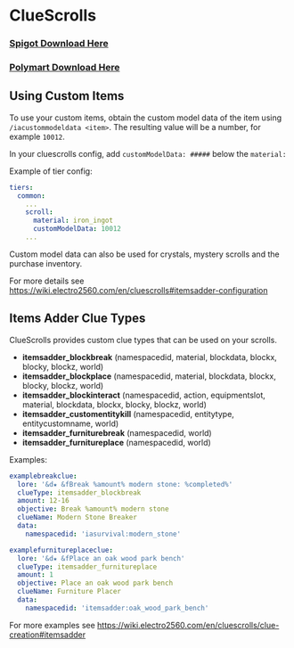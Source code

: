 # ClueScrolls

### [Spigot Download Here](https://www.spigotmc.org/resources/30276/)
### [Polymart Download Here](https://polymart.org/resource/cluescrolls.906)

## Using Custom Items

To use your custom items, obtain the custom model data of the item using `/iacustommodeldata <item>`. The resulting value will be a number, for example `10012`.
  
In your cluescrolls config, add `customModelData: #####` below the `material:`

Example of tier config:
```yaml
tiers:
  common:
    ...
    scroll:
      material: iron_ingot
      customModelData: 10012
    ...
```
Custom model data can also be used for crystals, mystery scrolls and the purchase inventory.

For more details see https://wiki.electro2560.com/en/cluescrolls#itemsadder-configuration

## Items Adder Clue Types

ClueScrolls provides custom clue types that can be used on your scrolls.

*  **itemsadder_blockbreak** (namespacedid, material, blockdata, blockx, blocky, blockz, world)
*  **itemsadder_blockplace** (namespacedid, material, blockdata, blockx, blocky, blockz, world)
*  **itemsadder_blockinteract** (namespacedid, action, equipmentslot, material, blockdata, blockx, blocky, blockz, world)
*  **itemsadder_customentitykill** (namespacedid, entitytype, entitycustomname, world)
*  **itemsadder_furniturebreak** (namespacedid, world)
*  **itemsadder_furnitureplace** (namespacedid, world)

Examples:
```yaml
examplebreakclue:
  lore: '&d★ &fBreak %amount% modern stone: %completed%'
  clueType: itemsadder_blockbreak
  amount: 12-16
  objective: Break %amount% modern stone
  clueName: Modern Stone Breaker
  data:
    namespacedid: 'iasurvival:modern_stone'
```
```yaml
examplefurnitureplaceclue:
  lore: '&d★ &fPlace an oak wood park bench'
  clueType: itemsadder_furnitureplace
  amount: 1
  objective: Place an oak wood park bench
  clueName: Furniture Placer
  data:
    namespacedid: 'itemsadder:oak_wood_park_bench'
```

For more examples see https://wiki.electro2560.com/en/cluescrolls/clue-creation#itemsadder
